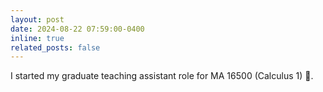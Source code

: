 ```yaml
---
layout: post
date: 2024-08-22 07:59:00-0400
inline: true
related_posts: false
---
```


I started my graduate teaching assistant role for MA 16500 (Calculus 1) 🧐.